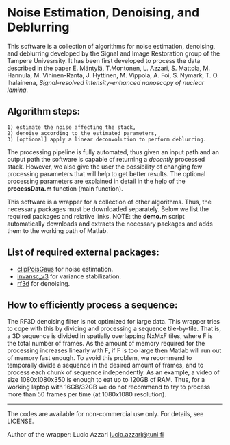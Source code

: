 # Noise Estimation, Denoising, and Deblurring

This software is a collection of algorithms for noise estimation, denoising, and deblurring developed by the Signal and Image Restoration group of the Tampere Univesrsity. It has been first developed to process the data described in the paper E. Mäntylä, T.Montonen, L. Azzari, S. Mattola, M. Hannula, M. Vihinen-Ranta, J. Hyttinen, M. Vippola, A. Foi, S. Nymark, T. O. Ihalainena, _Signal-resolved intensity-enhanced nanoscopy of nuclear lamina_. 

## Algorithm steps:
    
    1) estimate the noise affecting the stack,
    2) denoise according to the estimated parameters,
    3) [optional] apply a linear deconvolution to perform deblurring.

The processing pipeline is fully automated, thus given an input path and an output path the software is capable of returning a _decently_ processed stack. However, we also give the user the possibility of changing few processing parameters that will help to get better results. The optional processing parameters are explained in detail in the help of the **processData.m** function (main function).

This software is a wrapper for a collection of other algorithms. Thus, the necessary packages must be downloaded separately. Below we list the required packages and relative links. NOTE: the **demo.m** script automatically downloads and extracts the necessary packages and adds them to the working path of Matlab.

## List of required external packages:

* [clipPoisGaus](https://webpages.tuni.fi/foi/ClipPoisGaus_stdEst2D_v232.zip) for noise estimation.
* [invansc_v3](https://webpages.tuni.fi/foi/invansc/invansc_v3.zip) for variance stabilization.
* [rf3d](https://webpages.tuni.fi/foi/GCF-BM3D/RF3D_v1p1p1.zip) for denoising.

## How to efficiently process a sequence:

The RF3D denoising filter is not optimized for large data. This wrapper tries to cope with this by dividing and processing a sequence tile-by-tile. That is, a 3D sequence is divided in spatially overlapping NxMxF tiles, where F is the total number of frames. As the amount of memory required for the processing increases linearly with F, if F is too large then Matlab will run out of memory fast enough. To avoid this problem, we recommend to temporally divide a sequence in the desired amount of frames, and to process each chunk of sequence independently. As an example, a video of size 1080x1080x350 is enough to eat up to 120GB of RAM. Thus, for a working laptop with 16GB/32GB we do not recommend to try to process more than 50 frames per time (at 1080x1080 resolution).


---

The codes are available for non-commercial use only. For details, see LICENSE.

Author of the wrapper: Lucio Azzari [lucio.azzari@tuni.fi](lucio.azzari@tuni.fi)
